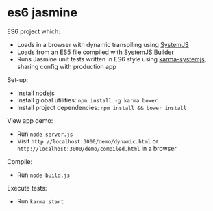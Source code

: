 es6 jasmine
===========

ES6 project which:
*	Loads in a browser with dynamic transpiling using [SystemJS](https://github.com/systemjs/systemjs)
*	Loads from an ES5 file compiled with [SystemJS Builder](https://github.com/systemjs/builder)
*	Runs Jasmine unit tests written in ES6 style using [karma-systemjs](https://github.com/rolaveric/karma-systemjs/), sharing config with production app

Set-up:
*	Install [nodejs](http://nodejs.org)
*	Install global utilities: `npm install -g karma bower`
*	Install project dependencies: `npm install && bower install`

View app demo:
*	Run `node server.js`
*	Visit `http://localhost:3000/demo/dynamic.html` or `http://localhost:3000/demo/compiled.html` in a browser

Compile:
*	Run `node build.js`

Execute tests:
*	Run `karma start`